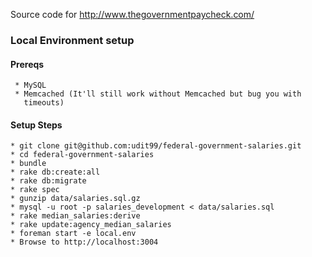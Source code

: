 Source code for http://www.thegovernmentpaycheck.com/
### Local Environment setup
  #### Prereqs
     * MySQL
     * Memcached (It'll still work without Memcached but bug you with
       timeouts)
  #### Setup Steps
    * git clone git@github.com:udit99/federal-government-salaries.git
    * cd federal-government-salaries
    * bundle
    * rake db:create:all
    * rake db:migrate
    * rake spec
    * gunzip data/salaries.sql.gz
    * mysql -u root -p salaries_development < data/salaries.sql
    * rake median_salaries:derive
    * rake update:agency_median_salaries
    * foreman start -e local.env
    * Browse to http://localhost:3004
